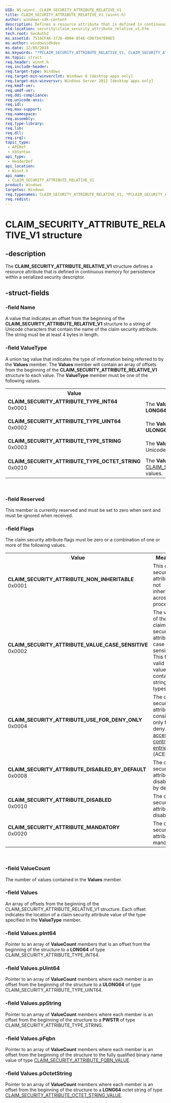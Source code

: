 ```yaml
---
UID: NS:winnt._CLAIM_SECURITY_ATTRIBUTE_RELATIVE_V1
title: CLAIM_SECURITY_ATTRIBUTE_RELATIVE_V1 (winnt.h)
author: windows-sdk-content
description: Defines a resource attribute that is defined in continuous memory for persistence within a serialized security descriptor.
old-location: security\claim_security_attribute_relative_v1.htm
tech.root: SecAuthZ
ms.assetid: 7516CFA6-3726-4004-854E-CD07347898E5
ms.author: windowssdkdev
ms.date: 12/05/2018
ms.keywords: "*PCLAIM_SECURITY_ATTRIBUTE_RELATIVE_V1, CLAIM_SECURITY_ATTRIBUTE_DISABLED, CLAIM_SECURITY_ATTRIBUTE_DISABLED_BY_DEFAULT, CLAIM_SECURITY_ATTRIBUTE_MANDATORY, CLAIM_SECURITY_ATTRIBUTE_NON_INHERITABLE, CLAIM_SECURITY_ATTRIBUTE_RELATIVE_V1, CLAIM_SECURITY_ATTRIBUTE_RELATIVE_V1 structure [Security], CLAIM_SECURITY_ATTRIBUTE_TYPE_INT64, CLAIM_SECURITY_ATTRIBUTE_TYPE_OCTET_STRING, CLAIM_SECURITY_ATTRIBUTE_TYPE_STRING, CLAIM_SECURITY_ATTRIBUTE_TYPE_UINT64, CLAIM_SECURITY_ATTRIBUTE_USE_FOR_DENY_ONLY, CLAIM_SECURITY_ATTRIBUTE_VALUE_CASE_SENSITIVE, PCLAIM_SECURITY_ATTRIBUTE_RELATIVE_V1, PCLAIM_SECURITY_ATTRIBUTE_RELATIVE_V1 structure pointer [Security], _CLAIM_SECURITY_ATTRIBUTE_RELATIVE_V1, security.claim_security_attribute_relative_v1, winnt/CLAIM_SECURITY_ATTRIBUTE_RELATIVE_V1, winnt/PCLAIM_SECURITY_ATTRIBUTE_RELATIVE_V1"
ms.topic: struct
req.header: winnt.h
req.include-header: 
req.target-type: Windows
req.target-min-winverclnt: Windows 8 [desktop apps only]
req.target-min-winversvr: Windows Server 2012 [desktop apps only]
req.kmdf-ver: 
req.umdf-ver: 
req.ddi-compliance: 
req.unicode-ansi: 
req.idl: 
req.max-support: 
req.namespace: 
req.assembly: 
req.type-library: 
req.lib: 
req.dll: 
req.irql: 
topic_type:
 - APIRef
 - kbSyntax
api_type:
 - HeaderDef
api_location:
 - Winnt.h
api_name:
 - CLAIM_SECURITY_ATTRIBUTE_RELATIVE_V1
product: Windows
targetos: Windows
req.typenames: CLAIM_SECURITY_ATTRIBUTE_RELATIVE_V1, *PCLAIM_SECURITY_ATTRIBUTE_RELATIVE_V1
req.redist: 
---
```


# CLAIM_SECURITY_ATTRIBUTE_RELATIVE_V1 structure


## -description


The <b>CLAIM_SECURITY_ATTRIBUTE_RELATIVE_V1</b> structure defines a resource attribute that is defined in continuous memory for persistence within a serialized security descriptor.


## -struct-fields




### -field Name

A value that indicates an offset from the beginning of the <b>CLAIM_SECURITY_ATTRIBUTE_RELATIVE_V1</b> structure to a string of Unicode characters that contain the name of the claim security attribute. The string must be at least 4 bytes in length.


### -field ValueType

A union tag value that indicates the type of information being referred to by the <b>Values</b> member. The <b>Values</b> member will contain an array of offsets from the beginning of the <b>CLAIM_SECURITY_ATTRIBUTE_RELATIVE_V1</b> structure to each value. The <b>ValueType</b> member must be one of the following values.

<table>
<tr>
<th>Value</th>
<th>Meaning</th>
</tr>
<tr>
<td width="40%"><a id="CLAIM_SECURITY_ATTRIBUTE_TYPE_INT64"></a><a id="claim_security_attribute_type_int64"></a><dl>
<dt><b>CLAIM_SECURITY_ATTRIBUTE_TYPE_INT64</b></dt>
<dt>0x0001</dt>
</dl>
</td>
<td width="60%">
The <b>Values</b> member refers to an array of offsets to <b>LONG64</b> values.

</td>
</tr>
<tr>
<td width="40%"><a id="CLAIM_SECURITY_ATTRIBUTE_TYPE_UINT64"></a><a id="claim_security_attribute_type_uint64"></a><dl>
<dt><b>CLAIM_SECURITY_ATTRIBUTE_TYPE_UINT64</b></dt>
<dt>0x0002</dt>
</dl>
</td>
<td width="60%">
The <b>Values</b> member refers to an array of offsets to <b>ULONG64</b> values.

</td>
</tr>
<tr>
<td width="40%"><a id="CLAIM_SECURITY_ATTRIBUTE_TYPE_STRING"></a><a id="claim_security_attribute_type_string"></a><dl>
<dt><b>CLAIM_SECURITY_ATTRIBUTE_TYPE_STRING</b></dt>
<dt>0x0003</dt>
</dl>
</td>
<td width="60%">
The <b>Values</b> member refers to an array of offsets to Unicode character string values.

</td>
</tr>
<tr>
<td width="40%"><a id="CLAIM_SECURITY_ATTRIBUTE_TYPE_OCTET_STRING"></a><a id="claim_security_attribute_type_octet_string"></a><dl>
<dt><b>CLAIM_SECURITY_ATTRIBUTE_TYPE_OCTET_STRING</b></dt>
<dt>0x0010</dt>
</dl>
</td>
<td width="60%">
The <b>Values</b> member refers to an array of <a href="https://msdn.microsoft.com/en-us/library/Hh448485(v=VS.85).aspx">CLAIM_SECURITY_ATTRIBUTE_OCTET_STRING_VALUE</a> values.

</td>
</tr>
</table>
 


### -field Reserved

This member is currently reserved and must be set to zero when sent and must be ignored when received.


### -field Flags

The claim security attribute flags must be zero or a combination of one or more of the following values.

<table>
<tr>
<th>Value</th>
<th>Meaning</th>
</tr>
<tr>
<td width="40%"><a id="CLAIM_SECURITY_ATTRIBUTE_NON_INHERITABLE"></a><a id="claim_security_attribute_non_inheritable"></a><dl>
<dt><b>CLAIM_SECURITY_ATTRIBUTE_NON_INHERITABLE</b></dt>
<dt>0x0001</dt>
</dl>
</td>
<td width="60%">
This claim security attribute is  not inherited across processes.

</td>
</tr>
<tr>
<td width="40%"><a id="CLAIM_SECURITY_ATTRIBUTE_VALUE_CASE_SENSITIVE"></a><a id="claim_security_attribute_value_case_sensitive"></a><dl>
<dt><b>CLAIM_SECURITY_ATTRIBUTE_VALUE_CASE_SENSITIVE</b></dt>
<dt>0x0002</dt>
</dl>
</td>
<td width="60%">
The value of the claim security attribute is case sensitive. This flag is valid for values that contain string types.

</td>
</tr>
<tr>
<td width="40%"><a id="CLAIM_SECURITY_ATTRIBUTE_USE_FOR_DENY_ONLY"></a><a id="claim_security_attribute_use_for_deny_only"></a><dl>
<dt><b>CLAIM_SECURITY_ATTRIBUTE_USE_FOR_DENY_ONLY</b></dt>
<dt>0x0004</dt>
</dl>
</td>
<td width="60%">
The claim security attribute is considered only for deny <a href="https://msdn.microsoft.com/0baaa937-f635-4500-8dcd-9dbbd6f4cd02">access control entries</a> (ACEs).

</td>
</tr>
<tr>
<td width="40%"><a id="CLAIM_SECURITY_ATTRIBUTE_DISABLED_BY_DEFAULT"></a><a id="claim_security_attribute_disabled_by_default"></a><dl>
<dt><b>CLAIM_SECURITY_ATTRIBUTE_DISABLED_BY_DEFAULT</b></dt>
<dt>0x0008</dt>
</dl>
</td>
<td width="60%">
The claim security attribute is disabled by default.

</td>
</tr>
<tr>
<td width="40%"><a id="CLAIM_SECURITY_ATTRIBUTE_DISABLED"></a><a id="claim_security_attribute_disabled"></a><dl>
<dt><b>CLAIM_SECURITY_ATTRIBUTE_DISABLED</b></dt>
<dt>0x0010</dt>
</dl>
</td>
<td width="60%">
The claim security attribute is disabled.

</td>
</tr>
<tr>
<td width="40%"><a id="CLAIM_SECURITY_ATTRIBUTE_MANDATORY"></a><a id="claim_security_attribute_mandatory"></a><dl>
<dt><b>CLAIM_SECURITY_ATTRIBUTE_MANDATORY</b></dt>
<dt>0x0020</dt>
</dl>
</td>
<td width="60%">
The claim security attribute is mandatory.

</td>
</tr>
</table>
 


### -field ValueCount

The number of values contained in the <b>Values</b> member.


### -field Values

An array of offsets from the beginning of the CLAIM_SECURITY_ATTRIBUTE_RELATIVE_V1 structure. Each offset indicates the location of a claim security attribute value of the type specified in the <b>ValueType</b> member.


### -field Values.pInt64

Pointer to an array of <b>ValueCount</b> members that is an offset from the beginning of the structure to a <b>LONG64</b> of type CLAIM_SECURITY_ATTRIBUTE_TYPE_INT64.


### -field Values.pUint64

Pointer to an array of <b>ValueCount</b> members where each member is an offset from the beginning of the structure to a <b>ULONG64</b>  of type CLAIM_SECURITY_ATTRIBUTE_TYPE_UINT64.


### -field Values.ppString

Pointer to an array of <b>ValueCount</b> members where each member is an offset from the beginning of the structure to a <b>PWSTR</b>  of type CLAIM_SECURITY_ATTRIBUTE_TYPE_STRING.


### -field Values.pFqbn

Pointer to an array of <b>ValueCount</b> members where each member is an offset from the beginning of the structure to the fully qualified binary name value of type <a href="https://msdn.microsoft.com/1FD9A519-40EA-4780-90F5-C9DF4ADAE72C">CLAIM_SECURITY_ATTRIBUTE_FQBN_VALUE</a>.


### -field Values.pOctetString

Pointer to an array of <b>ValueCount</b> members where each member is an offset from the beginning of the structure to a <b>LONG64</b> octet string of type <a href="https://msdn.microsoft.com/en-us/library/Hh448485(v=VS.85).aspx">CLAIM_SECURITY_ATTRIBUTE_OCTET_STRING_VALUE</a>.

